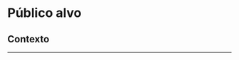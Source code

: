 # Público alvo 

## Contexto 
<!-- Explique o contexto da sessão -->

---
<!-- Estruture o resto da sessão com a explicação da arquitetura -->
